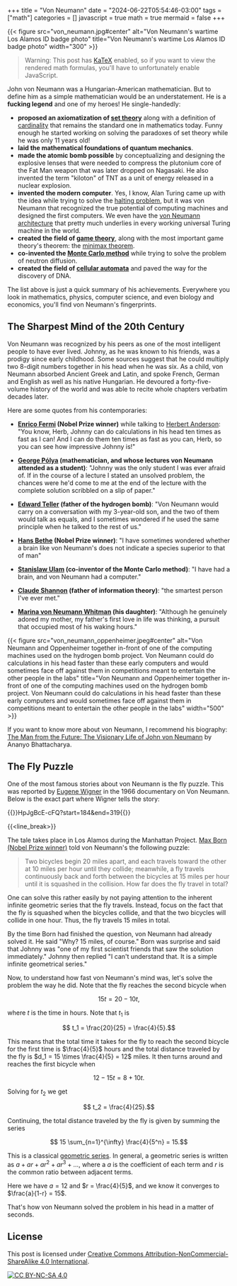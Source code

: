+++
title = "Von Neumann"
date = "2024-06-22T05:54:46-03:00"
tags = ["math"]
categories = []
javascript = true
math = true
mermaid = false
+++

{{< figure src="von_neumann.jpg#center" alt="Von Neumann's wartime Los Alamos ID badge photo" title="Von Neumann's wartime Los Alamos ID badge photo" width="300" >}}

> Warning: This post has [KaTeX](https://katex.org/) enabled,
> so if you want to view the rendered math formulas,
> you'll have to unfortunately enable JavaScript.

John von Neumann was a Hungarian-American mathematician.
But to define him as a simple mathematician would be an understatement.
He is a **fucking legend** and one of my heroes!
He single-handedly:

- **proposed an axiomatization of [set theory](https://en.wikipedia.org/wiki/Von_Neumann%E2%80%93Bernays%E2%80%93G%C3%B6del_set_theory)**
  along with a definition of [cardinality](https://en.wikipedia.org/wiki/Von_Neumann_cardinal_assignment)
  that remains the standard one in mathematics today.
  Funny enough he started working on solving the paradoxes
  of set theory while he was only 11 years old!
- **laid the mathematical foundations of quantum mechanics**.
- **made the atomic bomb possible** by conceptualizing and designing
   the explosive lenses that were needed to compress the plutonium core
   of the Fat Man weapon that was later dropped on Nagasaki.
   He also invented the term "kiloton" of TNT as a unit of energy
   released in a nuclear explosion.
- **invented the modern computer**. Yes, I know, Alan Turing came up with
  the idea while trying to solve the [halting problem](https://en.wikipedia.org/wiki/Halting_problem),
  but it was von Neumann that recognized the true potential of
  computing machines and designed the first computers.
  We even have the [von Neumann architecture](https://en.wikipedia.org/wiki/Von_Neumann_architecture) that pretty much underlies in every working
  universal Turing machine in the world.
- **created the field of [game theory](https://en.wikipedia.org/wiki/Game_theory)**,
  along with the most important game theory's theorem: the [minimax theorem](https://en.wikipedia.org/wiki/Minimax_theorem).
- **co-invented the [Monte Carlo method](https://en.wikipedia.org/wiki/Monte_Carlo_method)**
  while trying to solve the problem of neutron diffusion.
- **created the field of [cellular automata](https://en.wikipedia.org/wiki/Cellular_automaton)**
  and paved the way for the discovery of DNA.

The list above is just a quick summary of his achievements.
Everywhere you look in mathematics, physics, computer science, and even biology and economics,
you'll find von Neumann's fingerprints.

## The Sharpest Mind of the 20th Century

Von Neumann was recognized by his peers as one of the most intelligent people
to have ever lived.
Johnny, as he was known to his friends, was a prodigy since early childhood.
Some sources suggest that he could multiply two 8-digit numbers together in his head when he was six.
As a child, von Neumann absorbed Ancient Greek and Latin, and spoke French, German and English as well as his native Hungarian.
He devoured a forty-five-volume history of the world and was able to recite whole chapters verbatim decades later.

Here are some quotes from his contemporaries:

- **[Enrico Fermi](https://en.wikipedia.org/wiki/Enrico_Fermi) (Nobel Prize winner)** while talking to [Herbert Anderson](https://en.wikipedia.org/wiki/Herbert_L._Anderson):
  "You know, Herb, Johnny can do calculations in his head ten times as fast as I can! And I can do them ten times as fast as you can, Herb, so you can see how impressive Johnny is!"

- **[George Pólya](https://en.wikipedia.org/wiki/George_P%C3%B3lya) (mathematician, and whose lectures von Neumann attended as a student)**:
  "Johnny was the only student I was ever afraid of. If in the course of a lecture I stated an unsolved problem, the chances were he'd come to me at the end of the lecture with the complete solution scribbled on a slip of paper."

- **[Edward Teller](https://en.wikipedia.org/wiki/Edward_Teller) (father of the hydrogen bomb)**:
  "Von Neumann would carry on a conversation with my 3-year-old son, and the two of them would talk as equals, and I sometimes wondered if he used the same principle when he talked to the rest of us."

- **[Hans Bethe](https://en.wikipedia.org/wiki/Hans_Bethe) (Nobel Prize winner)**:
  "I have sometimes wondered whether a brain like von Neumann's does not indicate a species superior to that of man"

- **[Stanislaw Ulam](https://en.wikipedia.org/wiki/Stanislaw_Ulam) (co-inventor of the Monte Carlo method)**:
  "I have had a brain, and von Neumann had a computer."

- **[Claude Shannon](https://en.wikipedia.org/wiki/Claude_Shannon) (father of information theory)**:
  "the smartest person I've ever met."
  
- **[Marina von Neumann Whitman](https://en.wikipedia.org/wiki/Marina_von_Neumann_Whitman) (his daughter)**:
  "Although he genuinely adored my mother, my father's first love in life was thinking, a pursuit that occupied most of his waking hours."

{{< figure src="von_neumann_oppenheimer.jpeg#center" alt="Von Neumann and Oppenheimer together in-front of one of the computing machines used on the hydrogen bomb project. Von Neumann could do calculations in his head faster than these early computers and would sometimes face off against them in competitions meant to entertain the other people in the labs" title="Von Neumann and Oppenheimer together in-front of one of the computing machines used on the hydrogen bomb project. Von Neumann could do calculations in his head faster than these early computers and would sometimes face off against them in competitions meant to entertain the other people in the labs" width="500" >}}

If you want to know more about von Neumann, I recommend his biography:
[The Man from the Future: The Visionary Life of John von Neumann](https://www.goodreads.com/book/show/61089520-the-man-from-the-future)
by Ananyo Bhattacharya.

## The Fly Puzzle

One of the most famous stories about von Neumann is the fly puzzle.
This was reported by [Eugene Wigner](https://en.wikipedia.org/wiki/Eugene_Wigner)
in the 1966 documentary on Von Neumann.
Below is the exact part where Wigner tells the story:

{{<youtube>}}HpJgBcE-cFQ?start=184&end=319{{</youtube>}}

{{<line_break>}}

The tale takes place in Los Alamos during the Manhattan Project.
[Max Born (Nobel Prize winner)](https://en.wikipedia.org/wiki/Max_Born)
told von Neumann's the following puzzle:

> Two bicycles begin 20 miles apart,
> and each travels toward the other at 10 miles per hour until they collide;
> meanwhile, a fly travels continuously back and forth between the bicycles
> at 15 miles per hour until it is squashed in the collision.
> How far does the fly travel in total?

One can solve this rather easily by not paying attention to the inherent infinite geometric series that the fly travels.
Instead, focus on the fact that the fly is squashed when the bicycles collide,
and that the two bicycles will collide in one hour.
Thus, the fly travels 15 miles in total.

By the time Born had finished the question, von Neumann had already solved it.
He said "Why? 15 miles, of course."
Born was surprise and said that Johnny was "one of my first scientist friends that saw the solution immediately."
Johnny then replied "I can't understand that. It is a simple infinite geometrical series."

Now, to understand how fast von Neumann's mind was, let's solve the problem the way he did.
Note that the fly reaches the second bicycle when

$$ 15t = 20 - 10t,$$

where $t$ is the time in hours.
Note that $t_1$ is

$$ t_1 = \frac{20}{25} = \frac{4}{5}.$$

This means that the total time it takes for the fly to reach the second bicycle for the first time
is $\frac{4}{5}$ hours and the total distance traveled by the fly is
$d_1 = 15 \times \frac{4}{5} = 12$ miles.
It then turns around and reaches the first bicycle when

$$ 12 - 15t = 8 + 10t.$$

Solving for $t_2$ we get

$$ t_2 = \frac{4}{25}.$$

Continuing, the total distance traveled by the fly is given by summing the series

$$ 15 \sum_{n=1}^{\infty} \frac{4}{5^n} = 15.$$

This is a classical [geometric series](https://en.wikipedia.org/wiki/Geometric_series).
In general, a geometric series is written as $a + ar + ar^{2} + ar^{3} + \ldots$,
where a $a$ is the coefficient of each term and $r$ is the common ratio between adjacent terms.

Here we have $a = 12$ and $r = \frac{4}{5}$,
and we know it converges to $\frac{a}{1-r} = 15$.

That's how von Neumann solved the problem in his head in a matter of seconds.

## License

This post is licensed under [Creative Commons Attribution-NonCommercial-ShareAlike 4.0 International][cc-by-nc-sa].

[![CC BY-NC-SA 4.0][cc-by-nc-sa-image]][cc-by-nc-sa]

[cc-by-nc-sa]: http://creativecommons.org/licenses/by-nc-sa/4.0/
[cc-by-nc-sa-image]: https://licensebuttons.net/l/by-nc-sa/4.0/88x31.png
